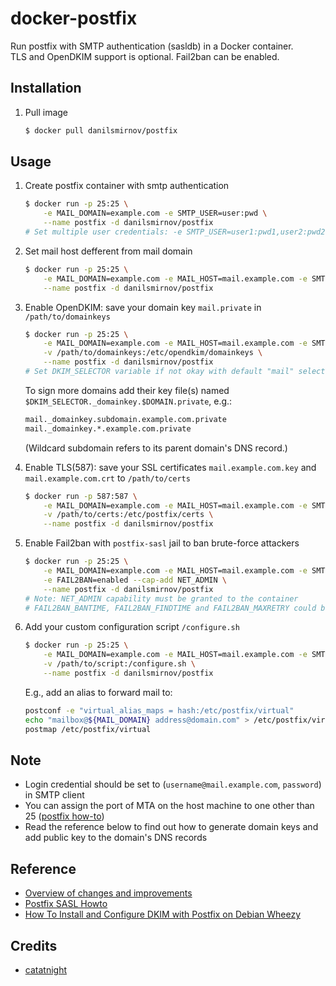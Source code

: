 docker-postfix
==============

Run postfix with SMTP authentication (sasldb) in a Docker container.  
TLS and OpenDKIM support is optional. Fail2ban can be enabled.

## Installation
1. Pull image

	```bash
	$ docker pull danilsmirnov/postfix
	```

## Usage
1. Create postfix container with smtp authentication

	```bash
	$ docker run -p 25:25 \
		-e MAIL_DOMAIN=example.com -e SMTP_USER=user:pwd \
		--name postfix -d danilsmirnov/postfix
	# Set multiple user credentials: -e SMTP_USER=user1:pwd1,user2:pwd2,...,userN:pwdN
	```

2. Set mail host defferent from mail domain

	```bash
	$ docker run -p 25:25 \
		-e MAIL_DOMAIN=example.com -e MAIL_HOST=mail.example.com -e SMTP_USER=user:pwd \
		--name postfix -d danilsmirnov/postfix
	```

3. Enable OpenDKIM: save your domain key ```mail.private``` in ```/path/to/domainkeys```

	```bash
	$ docker run -p 25:25 \
		-e MAIL_DOMAIN=example.com -e MAIL_HOST=mail.example.com -e SMTP_USER=user:pwd \
		-v /path/to/domainkeys:/etc/opendkim/domainkeys \
		--name postfix -d danilsmirnov/postfix
	# Set DKIM_SELECTOR variable if not okay with default "mail" selector
	```
	To sign more domains add their key file(s) named `$DKIM_SELECTOR._domainkey.$DOMAIN.private`, e.g.:
	```bash
	mail._domainkey.subdomain.example.com.private
	mail._domainkey.*.example.com.private
	```
	(Wildcard subdomain refers to its parent domain's DNS record.)

4. Enable TLS(587): save your SSL certificates ```mail.example.com.key``` and ```mail.example.com.crt``` to  ```/path/to/certs```

	```bash
	$ docker run -p 587:587 \
		-e MAIL_DOMAIN=example.com -e MAIL_HOST=mail.example.com -e SMTP_USER=user:pwd \
		-v /path/to/certs:/etc/postfix/certs \
		--name postfix -d danilsmirnov/postfix
	```

5. Enable Fail2ban with ```postfix-sasl``` jail to ban brute-force attackers

	```bash
	$ docker run -p 25:25 \
		-e MAIL_DOMAIN=example.com -e MAIL_HOST=mail.example.com -e SMTP_USER=user:pwd \
		-e FAIL2BAN=enabled --cap-add NET_ADMIN \
		--name postfix -d danilsmirnov/postfix
	# Note: NET_ADMIN capability must be granted to the container
	# FAIL2BAN_BANTIME, FAIL2BAN_FINDTIME and FAIL2BAN_MAXRETRY could be set as well
	```

6. Add your custom configuration script ```/configure.sh```

	```bash
	$ docker run -p 25:25 \
		-e MAIL_DOMAIN=example.com -e MAIL_HOST=mail.example.com -e SMTP_USER=user:pwd \
		-v /path/to/script:/configure.sh \
		--name postfix -d danilsmirnov/postfix
	```
	E.g., add an alias to forward mail to:
	```bash
	postconf -e "virtual_alias_maps = hash:/etc/postfix/virtual"
	echo "mailbox@${MAIL_DOMAIN} address@domain.com" > /etc/postfix/virtual
	postmap /etc/postfix/virtual
	```

## Note
+ Login credential should be set to (`username@mail.example.com`, `password`) in SMTP client
+ You can assign the port of MTA on the host machine to one other than 25 ([postfix how-to](http://www.postfix.org/MULTI_INSTANCE_README.html))
+ Read the reference below to find out how to generate domain keys and add public key to the domain's DNS records

## Reference
+ [Overview of changes and improvements](https://blog.smirnov.la/postfix-in-docker-5bf01e425a47)
+ [Postfix SASL Howto](http://www.postfix.org/SASL_README.html)
+ [How To Install and Configure DKIM with Postfix on Debian Wheezy](https://www.digitalocean.com/community/articles/how-to-install-and-configure-dkim-with-postfix-on-debian-wheezy)

## Credits
+ [catatnight](https://github.com/catatnight/docker-postfix)
